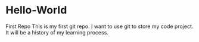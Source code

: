 # Hello-World
First Repo
This is my first git repo. I want to use git to store my code project. It will be a history of my learning process. 
